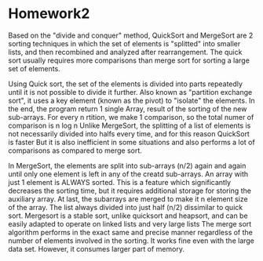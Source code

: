 # Homework2
Based on the "divide and conquer" method, QuickSort and MergeSort are 2 sorting techniques in which the set of elements is "splitted" into smaller lists, and then recombined and analyzed after rearrangement. The quick sort usually requires more comparisons than merge sort for sorting a large set of elements.

Using Quick sort, the set of the elements is divided into parts repeatedly until it is not possible to divide it further. Also known as "partition exchange sort", it uses a key element (known as the pivot) to "isolate" the elements. In the end, the program return 1 single Array, result of the sorting of the new sub-arrays.
For every n rtition, we make 1 comparison, so the total numer of comparison is n log n
Unlike MergeSort, the splitting of a list of elements is not necessarily divided into halfs every time, and for this reason QuickSort is faster
But it is also inefficient in some situations and also performs a lot of comparisons as compared to merge sort.

In MergeSort, the elements are split into sub-arrays (n/2) again and again until only one element is left in any of the creatd sub-arrays. An array with just 1 element is ALWAYS sorted. This is a feature which significantly decreases the sorting time, but it requires additional storage for storing the auxiliary array.
  At last, the subarrays are merged to make it n element size of the array. The list always divided into just half (n/2) dissimilar to quick sort.
Mergesort is a stable sort, unlike quicksort and heapsort, and can be easily adapted to operate on linked lists and very large lists
The merge sort algorithm performs in the exact same and precise manner regardless of the number of elements involved in the sorting. It works fine even with the large data set. However, it consumes larger part of memory.
